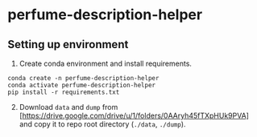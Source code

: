 # perfume-description-helper
## Setting up environment

1. Create conda environment and install requirements.
```
conda create -n perfume-description-helper
conda activate perfume-description-helper
pip install -r requirements.txt
```

2. Download `data` and `dump` from [https://drive.google.com/drive/u/1/folders/0AAryh45fTXpHUk9PVA] and copy it to repo root directory (`./data`, `./dump`).
